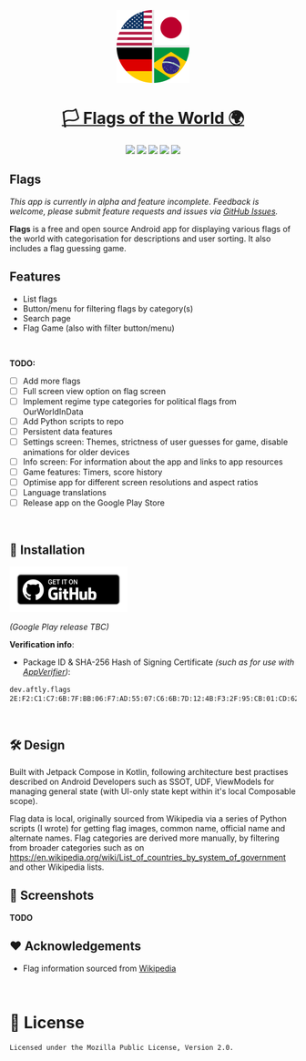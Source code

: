 <p align="center">
  <a href="https://github.com/aftly/Flags">
    <img src="assets/icon_round.png" width="128" height="128">
    <h1 align="center">🏳️ Flags of the World 🌍</h1>
  </a>
</p>
<p align="center">
  <a href="https://github.com/aftly/Flags" style="text-decoration:none" area-label="Android">
    <img src="https://img.shields.io/badge/Android-Platform?label=Platform&color=62a900">
  </a>
  <a href="https://github.com/aftly/Flags" style="text-decoration:none" area-label="Min API: 21">
    <img src="https://img.shields.io/badge/24-minSdkVersion?label=minSdkVersion&color=62a900">
  </a>
  <a href="https://github.com/aftly/Flags/releases" style="text-decoration:none" area-label="GitHub Releases">
    <img src="https://img.shields.io/badge/GitHub_Releases-Download?label=Download&color=62a900">
  </a>
  <a href="https://github.com/aftly/Flags/releases" style="text-decoration:none" area-label="Latest release version">
    <img src="https://img.shields.io/github/v/release/aftly/Flags?include_prereleases&color=dc5d18">
  </a>
  <a href="https://github.com/aftly/Flags/blob/main/LICENSE" style="text-decoration:none" area-label="License: MPL 2.0">
    <img src="https://img.shields.io/badge/license-MPL%202.0-blue.svg">
  </a>
</p>

## Flags
*This app is currently in alpha and feature incomplete. Feedback is welcome, please submit feature requests and issues via [GitHub Issues](https://github.com/aftly/Flags/issues).*

**Flags** is a free and open source Android app for displaying various flags of the world with categorisation for descriptions and user sorting. It also includes a flag guessing game.
<br>

## Features
- List flags
- Button/menu for filtering flags by category(s)
- Search page
- Flag Game (also with filter button/menu)
<br>

**TODO:**
- [ ] Add more flags
- [ ] Full screen view option on flag screen
- [ ] Implement regime type categories for political flags from OurWorldInData
- [ ] Add Python scripts to repo
- [ ] Persistent data features
- [ ] Settings screen: Themes, strictness of user guesses for game, disable animations for older devices
- [ ] Info screen: For information about the app and links to app resources
- [ ] Game features: Timers, score history
- [ ] Optimise app for different screen resolutions and aspect ratios
- [ ] Language translations
- [ ] Release app on the Google Play Store
<br>

## 📱 Installation
[<img src="assets/badge_github.png" 
    alt="Get it on GitHub" 
    height="80">](https://github.com/aftly/Flags/releases)
    
*(Google Play release TBC)*

**Verification info**:
- Package ID & SHA-256 Hash of Signing Certificate *(such as for use with [AppVerifier](https://github.com/soupslurpr/AppVerifier))*: 
```
dev.aftly.flags 2E:F2:C1:C7:6B:7F:BB:06:F7:AD:55:07:C6:6B:7D:12:4B:F3:2F:95:CB:01:CD:62:C8:DD:E2:F5:5F:3B:71:6C
```
<br>

## 🛠 Design
Built with Jetpack Compose in Kotlin, following architecture best practises described on Android Developers such as SSOT, UDF, ViewModels for managing general state (with UI-only state kept within it's local Composable scope).

Flag data is local, originally sourced from Wikipedia via a series of Python scripts (I wrote) for getting flag images, common name, official name and alternate names.
Flag categories are derived more manually, by filtering from broader categories such as on https://en.wikipedia.org/wiki/List_of_countries_by_system_of_government and other Wikipedia lists.
<br>

## 📱 Screenshots
**TODO**
<br>

## ❤️ Acknowledgements 
 - Flag information sourced from [Wikipedia](https://en.wikipedia.org/wiki/Main_Page)
<br>

# 🔖 License 
```
Licensed under the Mozilla Public License, Version 2.0.
```
